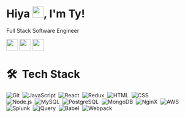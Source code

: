 # Hiya <img src="https://github.com/TheDudeThatCode/TheDudeThatCode/blob/master/Assets/Hi.gif" width=29px>, I'm Ty!

Full Stack Software Engineer

[<img height="30" src="https://img.shields.io/badge/gmail-red.svg?&style=for-the-badge&logo=gmail&logoColor=white" />][Gmail]
[<img height="30" src="https://img.shields.io/badge/linkedin-blue.svg?&style=for-the-badge&logo=linkedin&logoColor=white" />][LinkedIn]
[<img height="30" src="https://img.shields.io/badge/resume-gold.svg?&style=for-the-badge" />][Resume]

# 🛠  &nbsp;Tech Stack
![Git](https://img.shields.io/badge/-Git-05122A?style=flat&logo=git)&nbsp;
![JavaScript](https://img.shields.io/badge/-JavaScript-05122A?style=flat&logo=JavaScript)&nbsp;
![React](https://img.shields.io/badge/-React-05122A?style=flat&logo=React)&nbsp;
![Redux](https://img.shields.io/badge/-Redux-05122A?style=flat&logo=Redux)&nbsp;
![HTML](https://img.shields.io/badge/-HTML-05122A?style=flat&logo=HTML5)&nbsp;
![CSS](https://img.shields.io/badge/-CSS-05122A?style=flat&logo=CSS3&logoColor=1572B6)\
![Node.js](https://img.shields.io/badge/-Node.js-05122A?style=flat&logo=node.js)&nbsp;
![MySQL](https://img.shields.io/badge/-MySQL-05122A?style=flat&logo=MySQL)&nbsp;
![PostgreSQL](https://img.shields.io/badge/-PostgreSQL-05122A?style=flat&logo=PostgreSQL)&nbsp;
![MongoDB](https://img.shields.io/badge/-MongoDB-05122A?style=flat&logo=MongoDB)&nbsp;
![NginX](https://img.shields.io/badge/-NginX-05122A?style=flat&logo=NginX)&nbsp;
![AWS](https://img.shields.io/badge/-AWS-05122A?style=flat&logo=Amazon-AWS&logoColor=F90)\
![Splunk](https://img.shields.io/badge/-Splunk-05122A?style=flat&logo=Splunk)&nbsp;
![jQuery](https://img.shields.io/badge/-jQuery-05122A?style=flat&logo=jQuery)&nbsp;
![Babel](https://img.shields.io/badge/-Babel-05122A?style=flat&logo=Babel)&nbsp;
![Webpack](https://img.shields.io/badge/-Webpack-05122A?style=flat&logo=Webpack)&nbsp;


[linkedin]: https://www.linkedin.com/in/tyler-s-brown/
[gmail]: mailto:tyler.s.brown.93@gmail.com
[resume]: https://drive.google.com/file/d/10Y4jAqMAZN4npyhEyQEHDz7dI7-jcFHR/view?usp=sharing

<!--
**tyler-thee-creator/tyler-thee-creator** is a ✨ _special_ ✨ repository because its `README.md` (this file) appears on your GitHub profile.


Here are some ideas to get you started:

- 🔭 I’m currently working on ...
- 🌱 I’m currently learning ...
- 👯 I’m looking to collaborate on ...
- 🤔 I’m looking for help with ...
- 💬 Ask me about ...
- 📫 How to reach me: ...
- 😄 Pronouns: ...
- ⚡ Fun fact: ...
-->
